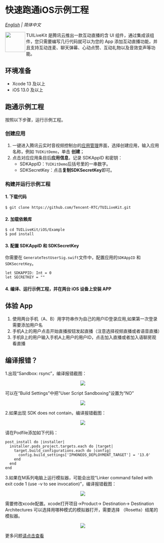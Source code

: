# 快速跑通iOS示例工程

_[English](README.md) | 简体中文_

<img src="https://qcloudimg.tencent-cloud.cn/raw/ec034fc6e4cf42cae579d32f5ab434a1.png" align="left" width=65 height=65>TUILiveKit 是腾讯云推出一款互动直播的含 UI 组件，通过集成该组件，您只需要编写几行代码就可以为您的 App 添加互动直播功能，并且支持互动连麦、聊天弹幕、心动点赞、互动礼物以及音效变声等功能。

## 环境准备

- Xcode 13 及以上
- iOS 13.0 及以上

## 跑通示例工程

按照以下步骤，运行示例工程。

### 创建应用

1. 一键进入腾讯云实时音视频控制台的[应用管理](https://console.trtc.io/app)界面，选择创建应用，输入应用名称，例如 `TUIKitDemo`，单击 **创建**；
2. 点击对应应用条目后**应用信息**，记录 SDKAppID 和密钥：
   - SDKAppID：`TUIKitDemo`后括号里的一串数字。
   - SDKSecretKey：点击**复制SDKSecretKey**即可。

### 构建并运行示例工程

#### 1. 下载代码

```
$ git clone https://github.com/Tencent-RTC/TUILiveKit.git
```

#### 2. 加载依赖库

```
$ cd TUILiveKit/iOS/Example
$ pod install
```

#### 3. 配置 SDKAppID 和 SDKSecretKey

你需要在 `GenerateTestUserSig.swift`文件中，配置应用的`SDKAppID` 和 `SDKSecretKey`。

```
let SDKAPPID: Int = 0
let SECRETKEY = ""
```

#### 4. 编译、运行示例工程，并在两台 iOS 设备上安装 APP

## 体验 App

1. 使用两台手机（A、B）用字符串作为自己的用户ID登录应用,如果第一次登录需要添加用户名
2. 手机A上的用户点击开始直播按钮发起直播（注意选择视频直播或者语音直播）
3. 手机B上的用户输入手机A上用户的用户ID，点击加入直播或者加入语聊房观看直播

## 编译报错？
1.出现“Sandbox: rsync”，编译报错截图：
<p align="center">
  <img src="https://write-document-release-1258344699.cos.ap-guangzhou.tencentcos.cn/100027182214/9d15ab110f6011ef8f3c525400f2c344.png"/>
</p>
可以在“Build Settings”中把"User Script Sandboxing"设置为“NO”
<p align="center">
  <img src="https://write-document-release-1258344699.cos.ap-guangzhou.tencentcos.cn/100027182214/9f56b9d80f4811efbab15254000ded98.png"/>
</p>

2.如果出现 SDK does not contain，编译报错截图：
<p align="center">
  <img src="https://write-document-release-1258344699.cos.ap-guangzhou.tencentcos.cn/100027182214/ab0bc21d0f4811ef98aa525400493f3c.png"/>
</p>
请在Podfile添加如下代码：

```
post_install do |installer|
  installer.pods_project.targets.each do |target|
    target.build_configurations.each do |config|
      config.build_settings['IPHONEOS_DEPLOYMENT_TARGET'] = '13.0'
    end
  end
end
```

3.如果在M系列电脑上运行模拟器，可能会出现“Linker command failed with exit code 1 (use -v to see invocation)”，编译报错截图：
<p align="center">
  <img src="https://write-document-release-1258344699.cos.ap-guangzhou.tencentcos.cn/100027182214/8a8f1cf50f5f11efbab15254000ded98.png"/>
</p>
需要修改xcode配置。xcode打开项目->Product-> Destination-> Destination Architectures 可以选择用哪种模式的模拟器打开，需要选择 （Rosetta）结尾的模拟器。
<p align="center">
  <img src="https://write-document-release-1258344699.cos.ap-guangzhou.tencentcos.cn/100027182214/6066c2f00f6011efbab15254000ded98.png"/>
</p>

更多问题[请点击查看](https://www.tencentcloud.com/zh/document/product/647/60048?lang=zh&pg=)



